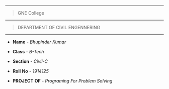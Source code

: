 --------
> GNE College
--------
> DEPARTMENT OF CIVIL ENGENNERING
- - - - - - - - 

* **Name** - *_Bhupinder_* *_Kumar_*

* **Class** -  *_B-Tech_*

* **Section** - *_Civil-C_*

* **Roll** **No** - *_1914125_*

* **PROJECT** **OF**  -  *_Programing For Problem Solving_*

